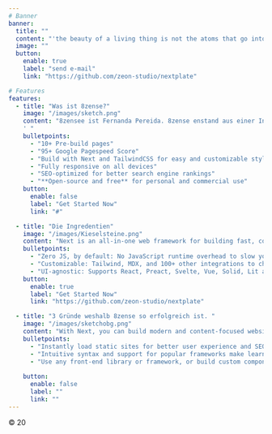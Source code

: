 ```yaml
---
# Banner
banner:
  title: ""
  content: "'the beauty of a living thing is not the atoms that go into it -but the way those atoms are put together.'"
  image: ""
  button:
    enable: true
    label: "send e-mail"
    link: "https://github.com/zeon-studio/nextplate"

# Features
features:
  - title: "Was ist 8zense?"
    image: "/images/sketch.png"
    content: "8zensee ist Fernanda Pereida. 8zense enstand aus einer Intuition, dass Fernanda  immer häufiger sich die Frage stellte ob gutes Design nur denjenigen Menschen zusteht die dies sich auch leisten können. Als studierte Innenarchitektin hat Fernanda unzählige Projekte betreut und die Ingredentien  Beton - Holz - Stahl  umd Glas haben sich als die favorisierten Werkstoffe ihres Schaffens rund um gutes, ansprechendes  und zeitloses Design entwickelt. Es war immer Fernandas Wunsch die Symbiose dieser Werkstoffe zu kombinieren und mit ihnen zu experimentieren. Das Ergebnis ist 'Exclusivität und Individualität ausgezeichnet durch einzigartiges Desing:
    ' "
    bulletpoints:
      - "10+ Pre-build pages"
      - "95+ Google Pagespeed Score"
      - "Build with Next and TailwindCSS for easy and customizable styling"
      - "Fully responsive on all devices"
      - "SEO-optimized for better search engine rankings"
      - "**Open-source and free** for personal and commercial use"
    button:
      enable: false
      label: "Get Started Now"
      link: "#"

  - title: "Die Ingredentien"
    image: "/images/Kieselsteine.png"
    content: "Next is an all-in-one web framework for building fast, content-focused websites. It offers a range of exciting features for developers and website creators. Some of the key features are:"
    bulletpoints:
      - "Zero JS, by default: No JavaScript runtime overhead to slow you down."
      - "Customizable: Tailwind, MDX, and 100+ other integrations to choose from."
      - "UI-agnostic: Supports React, Preact, Svelte, Vue, Solid, Lit and more."
    button:
      enable: true
      label: "Get Started Now"
      link: "https://github.com/zeon-studio/nextplate"

  - title: "3 Gründe weshalb 8zense so erfolgreich ist. "
    image: "/images/sketchobg.png"
    content: "With Next, you can build modern and content-focused websites without sacrificing performance or ease of use."
    bulletpoints:
      - "Instantly load static sites for better user experience and SEO."
      - "Intuitive syntax and support for popular frameworks make learning and using Next a breeze."
      - "Use any front-end library or framework, or build custom components, for any project size."
      
    button:
      enable: false
      label: ""
      link: ""
---
```


© 20